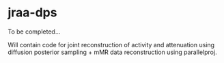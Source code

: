 # jraa-dps

To be completed...

Will contain code for joint reconstruction of activity and attenuation using diffusion posterior sampling + mMR data reconstruction using parallelproj.

